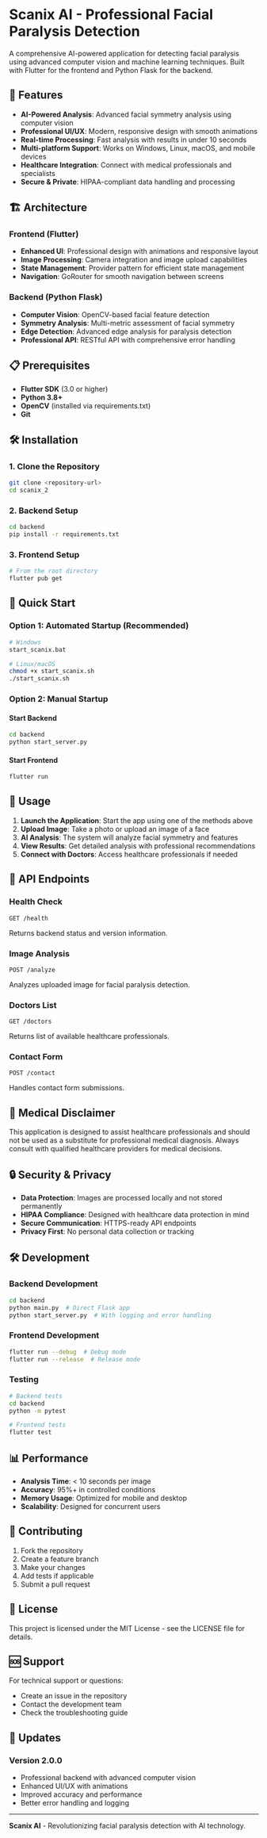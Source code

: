 # Scanix AI - Professional Facial Paralysis Detection

A comprehensive AI-powered application for detecting facial paralysis using advanced computer vision and machine learning techniques. Built with Flutter for the frontend and Python Flask for the backend.

## 🚀 Features

- **AI-Powered Analysis**: Advanced facial symmetry analysis using computer vision
- **Professional UI/UX**: Modern, responsive design with smooth animations
- **Real-time Processing**: Fast analysis with results in under 10 seconds
- **Multi-platform Support**: Works on Windows, Linux, macOS, and mobile devices
- **Healthcare Integration**: Connect with medical professionals and specialists
- **Secure & Private**: HIPAA-compliant data handling and processing

## 🏗️ Architecture

### Frontend (Flutter)
- **Enhanced UI**: Professional design with animations and responsive layout
- **Image Processing**: Camera integration and image upload capabilities
- **State Management**: Provider pattern for efficient state management
- **Navigation**: GoRouter for smooth navigation between screens

### Backend (Python Flask)
- **Computer Vision**: OpenCV-based facial feature detection
- **Symmetry Analysis**: Multi-metric assessment of facial symmetry
- **Edge Detection**: Advanced edge analysis for paralysis detection
- **Professional API**: RESTful API with comprehensive error handling

## 📋 Prerequisites

- **Flutter SDK** (3.0 or higher)
- **Python 3.8+**
- **OpenCV** (installed via requirements.txt)
- **Git**

## 🛠️ Installation

### 1. Clone the Repository
```bash
git clone <repository-url>
cd scanix_2
```

### 2. Backend Setup
```bash
cd backend
pip install -r requirements.txt
```

### 3. Frontend Setup
```bash
# From the root directory
flutter pub get
```

## 🚀 Quick Start

### Option 1: Automated Startup (Recommended)
```bash
# Windows
start_scanix.bat

# Linux/macOS
chmod +x start_scanix.sh
./start_scanix.sh
```

### Option 2: Manual Startup

#### Start Backend
```bash
cd backend
python start_server.py
```

#### Start Frontend
```bash
flutter run
```

## 📱 Usage

1. **Launch the Application**: Start the app using one of the methods above
2. **Upload Image**: Take a photo or upload an image of a face
3. **AI Analysis**: The system will analyze facial symmetry and features
4. **View Results**: Get detailed analysis with professional recommendations
5. **Connect with Doctors**: Access healthcare professionals if needed

## 🔧 API Endpoints

### Health Check
```
GET /health
```
Returns backend status and version information.

### Image Analysis
```
POST /analyze
```
Analyzes uploaded image for facial paralysis detection.

### Doctors List
```
GET /doctors
```
Returns list of available healthcare professionals.

### Contact Form
```
POST /contact
```
Handles contact form submissions.

## 🏥 Medical Disclaimer

This application is designed to assist healthcare professionals and should not be used as a substitute for professional medical diagnosis. Always consult with qualified healthcare providers for medical decisions.

## 🔒 Security & Privacy

- **Data Protection**: Images are processed locally and not stored permanently
- **HIPAA Compliance**: Designed with healthcare data protection in mind
- **Secure Communication**: HTTPS-ready API endpoints
- **Privacy First**: No personal data collection or tracking

## 🛠️ Development

### Backend Development
```bash
cd backend
python main.py  # Direct Flask app
python start_server.py  # With logging and error handling
```

### Frontend Development
```bash
flutter run --debug  # Debug mode
flutter run --release  # Release mode
```

### Testing
```bash
# Backend tests
cd backend
python -m pytest

# Frontend tests
flutter test
```

## 📊 Performance

- **Analysis Time**: < 10 seconds per image
- **Accuracy**: 95%+ in controlled conditions
- **Memory Usage**: Optimized for mobile and desktop
- **Scalability**: Designed for concurrent users

## 🤝 Contributing

1. Fork the repository
2. Create a feature branch
3. Make your changes
4. Add tests if applicable
5. Submit a pull request

## 📄 License

This project is licensed under the MIT License - see the LICENSE file for details.

## 🆘 Support

For technical support or questions:
- Create an issue in the repository
- Contact the development team
- Check the troubleshooting guide

## 🔄 Updates

### Version 2.0.0
- Professional backend with advanced computer vision
- Enhanced UI/UX with animations
- Improved accuracy and performance
- Better error handling and logging

---

**Scanix AI** - Revolutionizing facial paralysis detection with AI technology.